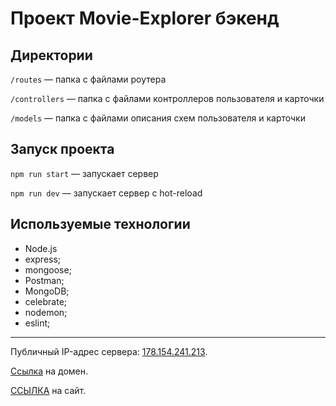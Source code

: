 # Проект Movie-Explorer бэкенд

## Директории

`/routes` — папка с файлами роутера

`/controllers` — папка с файлами контроллеров пользователя и карточки

`/models` — папка с файлами описания схем пользователя и карточки

## Запуск проекта

`npm run start` — запускает сервер

`npm run dev` — запускает сервер с hot-reload

## Используемые технологии

- Node.js
- express;
- mongoose;
- Postman;
- MongoDB;
- celebrate;
- nodemon;
- eslint;

---

Публичный IP-адрес сервера: [178.154.241.213](https://178.154.241.213/ "https://178.154.241.213/").

[Ссылка](https://api.movies-explorer-roman.nomoredomains.icu/ "Movie-Explorer бэкенд") на домен.

[ССЫЛКА](https://movies-explorer-roman.nomoredomains.icu/ "Сайт Movies-Explorer") на сайт.
